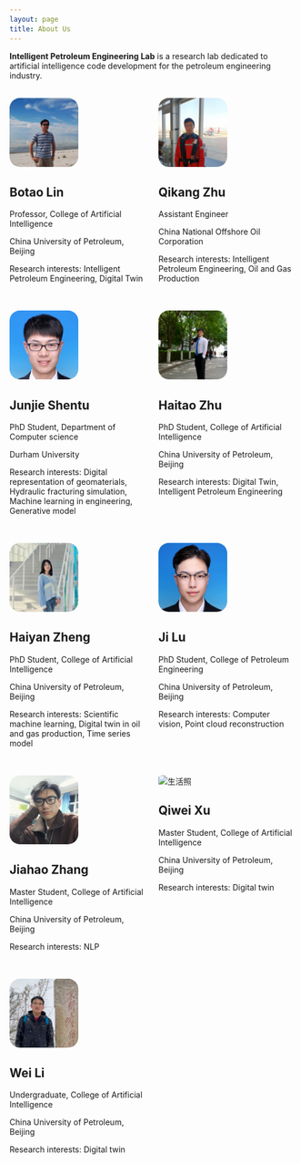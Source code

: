 ```yaml
---
layout: page
title: About Us
---
```


**Intelligent Petroleum Engineering Lab** is a research lab dedicated to artificial intelligence code development for the petroleum engineering industry.
<br/><br/>
<div style="display: flex; flex-wrap: wrap;">
  <div style="flex: 1; padding-right: 10px;">
    <img src="/about/img/linbotao.jpg" alt="生活照" style="max-width: 50%; border-radius: 15%;">
    <h2>Botao Lin</h2>
    <p>Professor, College of Artificial Intelligence</p>
    <p>China University of Petroleum, Beijing</p>
    <p>Research interests: Intelligent Petroleum Engineering, Digital Twin</p>
  </div>
  <div style="flex: 1; padding-left: 10px;">
    <img src="/about/img/zhuqikang.jpg" alt="生活照" style="max-width: 50%;border-radius: 15%;">
    <h2>Qikang Zhu</h2>
    <p>Assistant Engineer</p>
    <p>China National Offshore Oil Corporation</p>
    <p>Research interests: Intelligent Petroleum Engineering, Oil and Gas Production</p>
  </div>
</div>
<br/><br/>
<div style="display: flex; flex-wrap: wrap;">
  <div style="flex: 1; padding-right: 10px;">
    <img src="/about/img/shentujunjie.jpg" alt="生活照" style="max-width: 50%;border-radius: 15%;">
    <h2>Junjie Shentu</h2>
    <p>PhD Student, Department of Computer science</p>
    <p>Durham University</p>
    <p>Research interests: Digital representation of geomaterials,   Hydraulic fracturing simulation, Machine learning in engineering, Generative model</p>
  </div>
  <div style="flex: 1; padding-left: 10px;">
    <img src="/about/img/zhuhaitao.jpg" alt="生活照" style="max-width: 50%;border-radius: 15%;">
    <h2>Haitao Zhu</h2>
    <p>PhD Student, College of Artificial Intelligence</p>
    <p>China University of Petroleum, Beijing</p>
    <p>Research interests: Digital Twin, Intelligent Petroleum Engineering</p>
  </div>
</div>
<br/><br/>
<div style="display: flex; flex-wrap: wrap;">
  <div style="flex: 1; padding-right: 10px;">
    <img src="/about/img/zhenghaiyan.jpg" alt="生活照" style="max-width: 50%;border-radius: 15%;">
    <h2>Haiyan Zheng</h2>
    <p>PhD Student, College of Artificial Intelligence</p>
    <p>China University of Petroleum, Beijing</p>
    <p>Research interests: Scientific machine learning, Digital twin in oil and gas production, Time series model</p>
  </div>
  <div style="flex: 1; padding-left: 10px;">
    <img src="/about/img/luji.jpg" alt="生活照" style="max-width: 50%;border-radius: 15%;">
    <h2>Ji Lu</h2>
    <p>PhD Student, College of Petroleum Engineering</p>
    <p>China University of Petroleum, Beijing</p>
    <p>Research interests: Computer vision, Point cloud reconstruction</p>
  </div>
</div>
<br/><br/>
<div style="display: flex; flex-wrap: wrap;">
  <div style="flex: 1; padding-right: 10px;">
    <img src="/about/img/zhangjiahao.jpg" alt="生活照" style="max-width: 50%;border-radius: 15%;">
    <h2>Jiahao Zhang</h2>
    <p>Master Student, College of Artificial Intelligence</p>
    <p>China University of Petroleum, Beijing</p>
    <p>Research interests: NLP</p>
  </div>
  <div style="flex: 1; padding-left: 10px;">
    <img src="/about/img/xuqiwei.jpg" alt="生活照" style="max-width: 50%;border-radius: 15%;">
    <h2>Qiwei Xu</h2>
    <p>Master Student, College of Artificial Intelligence</p>
    <p>China University of Petroleum, Beijing</p>
    <p>Research interests: Digital twin</p>
  </div>
</div>
<br/><br/>
<div style="display: flex; flex-wrap: wrap;">
  <div style="flex: 1; padding-right: 10px;">
    <img src="/about/img/liwei.jpeg" alt="生活照" style="max-width: 50%;border-radius: 15%;">
    <h2>Wei Li</h2>
    <p>Undergraduate, College of Artificial Intelligence</p>
    <p>China University of Petroleum, Beijing</p>
    <p>Research interests: Digital twin</p>
  </div>
  <div style="flex: 1; padding-left: 10px;">
  </div>
</div>

